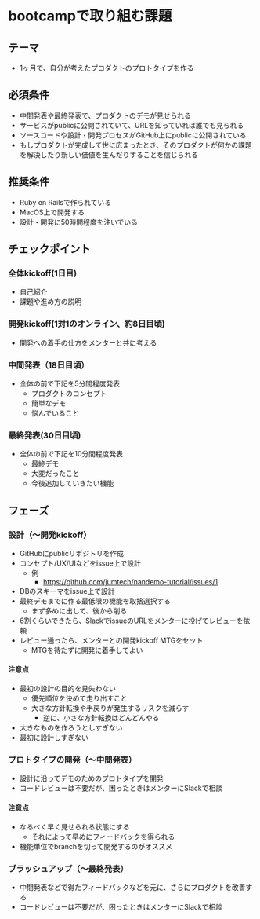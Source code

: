 # bootcampで取り組む課題
## テーマ
- 1ヶ月で、自分が考えたプロダクトのプロトタイプを作る

## 必須条件
- 中間発表や最終発表で、プロダクトのデモが見せられる
- サービスがpublicに公開されていて、URLを知っていれば誰でも見られる
- ソースコードや設計・開発プロセスがGitHub上にpublicに公開されている
- もしプロダクトが完成して世に広まったとき、そのプロダクトが何かの課題を解決したり新しい価値を生んだりすることを信じられる

## 推奨条件
- Ruby on Railsで作られている
- MacOS上で開発する
- 設計・開発に50時間程度を注いでいる

## チェックポイント
### 全体kickoff(1日目)
- 自己紹介
- 課題や進め方の説明

### 開発kickoff(1対1のオンライン、約8日目頃)
- 開発への着手の仕方をメンターと共に考える

### 中間発表（18日目頃）
- 全体の前で下記を5分間程度発表
    - プロダクトのコンセプト
    - 簡単なデモ
    - 悩んでいること

### 最終発表(30日目頃)
- 全体の前で下記を10分間程度発表
    - 最終デモ
    - 大変だったこと
    - 今後追加していきたい機能

## フェーズ
### 設計（〜開発kickoff）
- GitHubにpublicリポジトリを作成
- コンセプト/UX/UIなどをissue上で設計
    - 例
        - https://github.com/jumtech/nandemo-tutorial/issues/1
- DBのスキーマをissue上で設計
- 最終デモまでに作る最低限の機能を取捨選択する
    - まず多めに出して、後から削る
- 6割くらいできたら、SlackでissueのURLをメンターに投げてレビューを依頼
- レビュー通ったら、メンターとの開発kickoff MTGをセット
    - MTGを待たずに開発に着手してよい

#### 注意点
- 最初の設計の目的を見失わない
    - 優先順位を決めて走り出すこと
    - 大きな方針転換や手戻りが発生するリスクを減らす
        - 逆に、小さな方針転換はどんどんやる
- 大きなものを作ろうとしすぎない
- 最初に設計しすぎない

### プロトタイプの開発（〜中間発表）
- 設計に沿ってデモのためのプロトタイプを開発
- コードレビューは不要だが、困ったときはメンターにSlackで相談

#### 注意点
- なるべく早く見せられる状態にする
    - それによって早めにフィードバックを得られる
- 機能単位でbranchを切って開発するのがオススメ

### ブラッシュアップ（〜最終発表）
- 中間発表などで得たフィードバックなどを元に、さらにプロダクトを改善する
- コードレビューは不要だが、困ったときはメンターにSlackで相談
